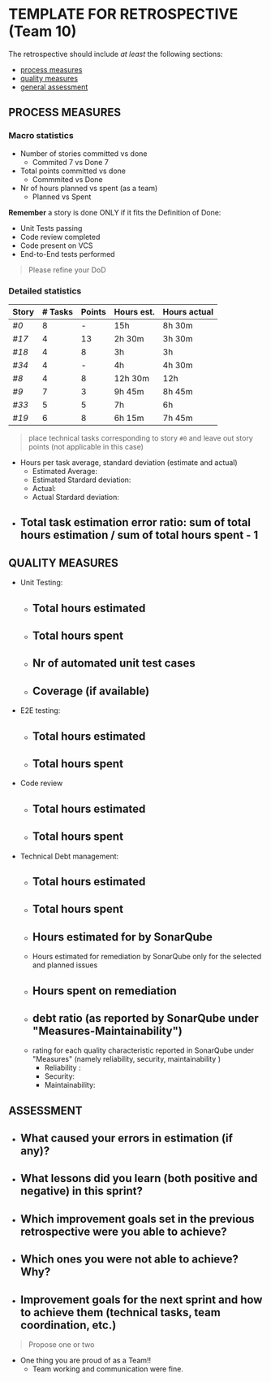 TEMPLATE FOR RETROSPECTIVE (Team 10)
=====================================

The retrospective should include _at least_ the following
sections:

- [process measures](#process-measures)
- [quality measures](#quality-measures)
- [general assessment](#assessment)

## PROCESS MEASURES 

### Macro statistics

- Number of stories committed vs done 
  - Commited 7 vs Done 7
- Total points committed vs done 
  - Commmited  vs Done 
- Nr of hours planned vs spent (as a team)
  - Planned  vs Spent 

**Remember**  a story is done ONLY if it fits the Definition of Done:
 
- Unit Tests passing
- Code review completed
- Code present on VCS
- End-to-End tests performed

> Please refine your DoD 

### Detailed statistics

| Story | # Tasks | Points | Hours est. | Hours actual |
| ----- | ------- | ------ | ---------- | ------------ |
| _#0_  | 8       | -      | 15h        | 8h 30m       |
| _#17_ | 4       | 13     | 2h 30m     | 3h 30m       |
| _#18_ | 4       | 8      | 3h         | 3h           |
| _#34_ | 4       | -      | 4h         | 4h 30m       |
| _#8_  | 4       | 8      | 12h 30m    | 12h          |
| _#9_  | 7       | 3      | 9h 45m     | 8h 45m       |
| _#33_ | 5       | 5      | 7h         | 6h           |
| _#19_ | 6       | 8      | 6h 15m     | 7h 45m       |


> place technical tasks corresponding to story `#0` and leave out story points (not applicable in this case)

- Hours per task average, standard deviation (estimate and actual)
  - Estimated Average: 
  - Estimated Stardard deviation: 
  - Actual: 
  - Actual Stardard deviation: 
- Total task estimation error ratio: sum of total hours estimation / sum of total hours spent - 1
  - 
  
## QUALITY MEASURES 

- Unit Testing:
  - Total hours estimated
    - 
  - Total hours spent
    - 
  - Nr of automated unit test cases
    - 
  - Coverage (if available)
    - 
- E2E testing:
  - Total hours estimated
    - 
  - Total hours spent
    - 
- Code review
  - Total hours estimated
    - 
  - Total hours spent
    - 
- Technical Debt management:
  - Total hours estimated
    - 
  - Total hours spent
    - 
  - Hours estimated for by SonarQube
    - 
  - Hours estimated for remediation by SonarQube only for the selected and planned issues 
  - Hours spent on remediation
    - 
  - debt ratio (as reported by SonarQube under "Measures-Maintainability")
    - 
  - rating for each quality characteristic reported in SonarQube under "Measures" (namely reliability, security, maintainability )
    - Reliability : 
    - Security: 
    - Maintainability: 


## ASSESSMENT

- What caused your errors in estimation (if any)?
  - 
- What lessons did you learn (both positive and negative) in this sprint?
  - 
- Which improvement goals set in the previous retrospective were you able to achieve? 
  - 
- Which ones you were not able to achieve? Why?
  - 
- Improvement goals for the next sprint and how to achieve them (technical tasks, team coordination, etc.)
  - 
> Propose one or two

- One thing you are proud of as a Team!!
  - Team working and communication were fine.